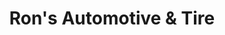 ---
title: "Ron's Automotive & Tire"
url: /bellevue/rons-automotive-und-tire/
shop: Autowerkstatt
---